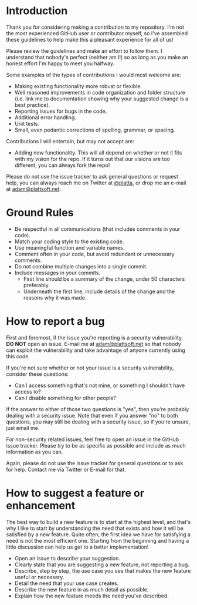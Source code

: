 # Introduction

Thank you for considering making a contribution to my repository. I'm not the
most experienced GitHub user or contributor myself, so I've assembled these
guidelines to help make this a pleasant experience for all of us!

Please review the guidelines and make an effort to follow them. I understand
that nobody's perfect (neither am I!) so as long as you make an honest effort
I'm happy to meet you halfway.

Some examples of the types of contributions I would most welcome are:

- Making existing functionality more robust or flexible.
- Well reasoned improvements in code organization and folder structure (i.e.
  link me to documentation showing why your suggested change is a best
  practice).
- Reporting issues for bugs in the code.
- Additional error handling.
- Unit tests.
- Small, even pedantic corrections of spelling, grammar, or spacing.

Contributions I will entertain, but may not accept are:

- Adding new functionality. This will all depend on whether or not it fits with
  my vision for the repo. If it turns out that our visions are too different,
  you can always fork the repo!

Please do not use the issue tracker to ask general questions or request help,
you can always reach me on Twitter at [@platta](https://twitter.com/platta), or
drop me an e-mail at [adam@plattsoft.net](mailto:adam@plattsoft.net).

# Ground Rules

- Be respectful in all communications (that includes comments in your code).
- Match your coding style to the existing code.
- Use meaningful function and variable names.
- Comment often in your code, but avoid redundant or unnecessary comments.
- Do not combine multiple changes into a single commit.
- Include messages in your commits.
    - First line should be a summary of the change, under 50 characters
      preferably.
    - Underneath the first line, include details of the change and the reasons
      why it was made.

# How to report a bug

First and foremost, if the issue you're reporting is a security vulnerability,
__DO NOT__ open an issue. E-mail me at
[adam@plattsoft.net](mailto:adam@plattsoft.net) so that nobody can exploit the
vulnerability and take advantage of anyone currently using this code.

If you're not sure whether or not your issue is a security vulnerability,
consider these questions:

- Can I access something that's not mine, or something I shouldn't have access
  to?
- Can I disable something for other people?

If the answer to either of those two questions is "yes", then you're probably
dealing with a security issue. Note that even if you answer "no" to both
questions, you may still be dealing with a security issue, so if you're unsure,
just email me.

For non-security related issues, feel free to open an issue in the GitHub issue
tracker. Please try to be as specific as possible and include as much
information as you can.

Again, please do not use the issue tracker for general questions or to ask for
help. Contact me via Twitter or E-mail for that. 

# How to suggest a feature or enhancement

The best way to build a new feature is to start at the highest level, and that's
why I like to start by understanding the need that exists and how it will be
satisfied by a new feature. Quite often, the first idea we have for satisfying
a need is not the most efficient one. Starting from the beginning and having a
little discussion can help us get to a better implementation!

- Open an issue to describe your suggestion.
- Clearly state that you are suggesting a new feature, not reporting a bug.
- Describe, step by step, the use case you see that makes the new feature
  useful or necessary.
- Detail the need that your use case creates.
- Describe the new feature in as much detail as possible.
- Explain how the new feature meeds the need you've described.